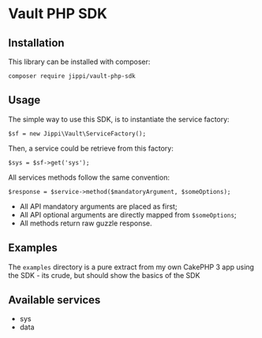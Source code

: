 Vault PHP SDK
=============

Installation
------------

This library can be installed with composer:

    composer require jippi/vault-php-sdk

Usage
-----

The simple way to use this SDK, is to instantiate the service factory:

    $sf = new Jippi\Vault\ServiceFactory();

Then, a service could be retrieve from this factory:

    $sys = $sf->get('sys');

All services methods follow the same convention:

    $response = $service->method($mandatoryArgument, $someOptions);

* All API mandatory arguments are placed as first;
* All API optional arguments are directly mapped from `$someOptions`;
* All methods return raw guzzle response.

Examples
--------

The `examples` directory is a pure extract from my own CakePHP 3 app using the SDK - its crude,
but should show the basics of the SDK

Available services
------------------

* sys
* data
